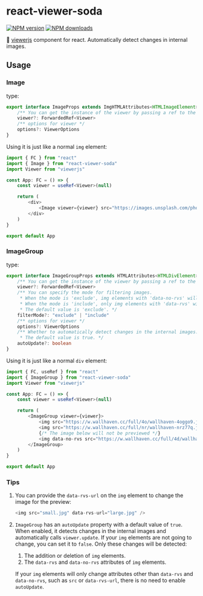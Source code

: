 # react-viewer-soda

[![NPM version](https://img.shields.io/npm/v/react-viewer-soda.svg?style=flat)](https://npmjs.org/package/react-viewer-soda)
[![NPM downloads](https://img.shields.io/npm/dm/react-viewer-soda)](https://npmjs.org/package/react-viewer-soda)

🥤 [viewerjs](https://npmjs.org/package/viewerjs) component for react. Automatically detect changes in internal images.

## Usage

### Image

type:

```typescript
export interface ImageProps extends ImgHTMLAttributes<HTMLImageElement> {
    /** You can get the instance of the viewer by passing a ref to the viewer property in props. */
    viewer?: ForwardedRef<Viewer>
    /** options for viewer */
    options?: ViewerOptions
}
```

Using it is just like a normal `img` element:

```typescript
import { FC } from "react"
import { Image } from "react-viewer-soda"
import Viewer from "viewerjs" 

const App: FC = () => {
    const viewer = useRef<Viewer>(null)

    return (
        <div>
            <Image viewer={viewer} src="https://images.unsplash.com/photo-1608037521244-f1c6c7635194" width={640} />
        </div>
    )
}

export default App
```

### ImageGroup

type:

```typescript
export interface ImageGroupProps extends HTMLAttributes<HTMLDivElement> {
    /** You can get the instance of the viewer by passing a ref to the viewer property in props. */
    viewer?: ForwardedRef<Viewer>
    /** You can specify the mode for filtering images.
     * When the mode is 'exclude', img elements with 'data-no-rvs' will not be previewed.
     * When the mode is 'include', only img elements with 'data-rvs' will be previewed.
     * The default value is 'exclude'. */
    filterMode?: "exclude" | "include"
    /** options for viewer */
    options?: ViewerOptions
    /** Whether to automatically detect changes in the internal images.
     * The default value is true. */
    autoUpdate?: boolean
}
```

Using it is just like a normal `div` element:

```typescript
import { FC, useRef } from "react"
import { ImageGroup } from "react-viewer-soda"
import Viewer from "viewerjs" 

const App: FC = () => {
    const viewer = useRef<Viewer>(null)

    return (
        <ImageGroup viewer={viewer}>
            <img src="https://w.wallhaven.cc/full/4o/wallhaven-4oggo9.jpg" width={640} />
            <img src="https://w.wallhaven.cc/full/nr/wallhaven-nrz77q.jpg" width={640} />
            {/* The image below will not be previewed */}
            <img data-no-rvs src="https://w.wallhaven.cc/full/4d/wallhaven-4d666l.jpg" width={640} />
        </ImageGroup>
    )
}

export default App
```

### Tips

1. You can provide the `data-rvs-url` on the `img` element to change the image for the preview:

    ```typescript
    <img src="small.jpg" data-rvs-url="large.jpg" />    
    ```

2. `ImageGroup` has an `autoUpdate` property with a default value of `true`. When enabled, it detects changes in the internal images and automatically calls `viewer.update`. If your `img` elements are not going to change, you can set it to `false`. Only these changes will be detected:

    1. The addition or deletion of `img` elements.
    2. The `data-rvs` and `data-no-rvs` attributes of `img` elements.

    If your `img` elements will only change attributes other than `data-rvs` and `data-no-rvs`, such as `src` or `data-rvs-url`, there is no need to enable `autoUpdate`.
